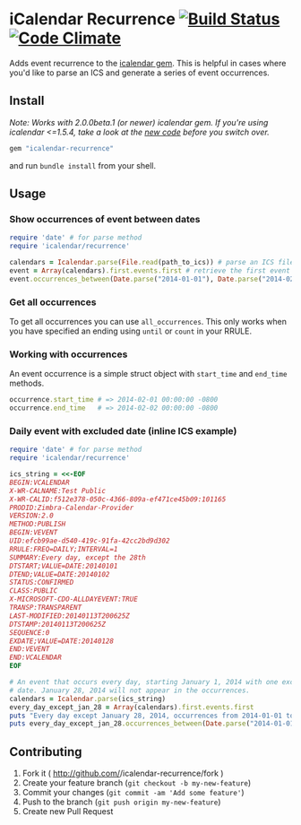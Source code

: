 # iCalendar Recurrence [![Build Status](https://travis-ci.org/icalendar/icalendar-recurrence.svg?branch=master)](https://travis-ci.org/icalendar/icalendar-recurrence) [![Code Climate](https://codeclimate.com/github/icalendar/icalendar-recurrence.png)](https://codeclimate.com/github/icalendar/icalendar-recurrence) 

Adds event recurrence to the [icalendar gem](https://github.com/icalendar/icalendar). This is helpful in cases where you'd like to parse an ICS and generate a series of event occurrences.

## Install

_Note: Works with 2.0.0beta.1 (or newer) icalendar gem. If you're using icalendar <=1.5.4, take a look at the [new code](https://github.com/icalendar/icalendar/tree/2.0beta) before you switch over._

```ruby
gem "icalendar-recurrence"
```

and run `bundle install` from your shell.

## Usage

### Show occurrences of event between dates

```ruby
require 'date' # for parse method
require 'icalendar/recurrence'

calendars = Icalendar.parse(File.read(path_to_ics)) # parse an ICS file
event = Array(calendars).first.events.first # retrieve the first event
event.occurrences_between(Date.parse("2014-01-01"), Date.parse("2014-02-01")) # get all occurrence for one month
```

### Get all occurrences

To get all occurrences you can use `all_occurrences`. This only works when you have specified an ending using `until` or `count` in your RRULE.

### Working with occurrences

An event occurrence is a simple struct object with `start_time` and `end_time` methods.

```ruby
occurrence.start_time # => 2014-02-01 00:00:00 -0800
occurrence.end_time   # => 2014-02-02 00:00:00 -0800
```

### Daily event with excluded date (inline ICS example)

```ruby
require 'date' # for parse method
require 'icalendar/recurrence'

ics_string = <<-EOF
BEGIN:VCALENDAR
X-WR-CALNAME:Test Public
X-WR-CALID:f512e378-050c-4366-809a-ef471ce45b09:101165
PRODID:Zimbra-Calendar-Provider
VERSION:2.0
METHOD:PUBLISH
BEGIN:VEVENT
UID:efcb99ae-d540-419c-91fa-42cc2bd9d302
RRULE:FREQ=DAILY;INTERVAL=1
SUMMARY:Every day, except the 28th
DTSTART;VALUE=DATE:20140101
DTEND;VALUE=DATE:20140102
STATUS:CONFIRMED
CLASS:PUBLIC
X-MICROSOFT-CDO-ALLDAYEVENT:TRUE
TRANSP:TRANSPARENT
LAST-MODIFIED:20140113T200625Z
DTSTAMP:20140113T200625Z
SEQUENCE:0
EXDATE;VALUE=DATE:20140128
END:VEVENT
END:VCALENDAR
EOF

# An event that occurs every day, starting January 1, 2014 with one excluded 
# date. January 28, 2014 will not appear in the occurrences.
calendars = Icalendar.parse(ics_string)
every_day_except_jan_28 = Array(calendars).first.events.first
puts "Every day except January 28, 2014, occurrences from 2014-01-01 to 2014-02-01:"
puts every_day_except_jan_28.occurrences_between(Date.parse("2014-01-01"), Date.parse("2014-02-01"))
```

## Contributing

1. Fork it ( http://github.com/<my-github-username>/icalendar-recurrence/fork )
2. Create your feature branch (`git checkout -b my-new-feature`)
3. Commit your changes (`git commit -am 'Add some feature'`)
4. Push to the branch (`git push origin my-new-feature`)
5. Create new Pull Request
